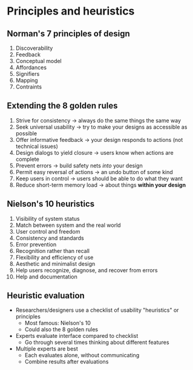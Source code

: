 # Principles and heuristics

## Norman's 7 principles of design

1) Discoverability
2) Feedback
3) Conceptual model
4) Affordances
5) Signifiers
6) Mapping
7) Contraints

## Extending the 8 golden rules

1) Strive for consistency -> always do the same things the same way
2) Seek universal usability -> try to make your designs as accessible as possible
3) Offer informative feedback -> your design responds to actions (not technical issues)
4) Design dialogs to yield closure -> users know when actions are complete
5) Prevent errors -> build safety nets *into* your design
6) Permit easy reversal of actions -> an undo button of some kind
7) Keep users in control -> users should be able to do what they want
8) Reduce short-term memory load -> about things **within your design**

## Nielson's 10 heuristics

1) Visibility of system status
2) Match between system and the real world
3) User control and freedom
4) Consistency and standards
5) Error prevention
6) Recognition rather than recall
7) Flexibility and efficiency of use
8) Aesthetic and minimalist design
9) Help users recognize, diagnose, and recover from errors
10) Help and documentation

## Heuristic evaluation

- Researchers/designers use a checklist of usability "heuristics" or principles
	- Most famous: Nielson's 10
	- Could also the 8 golden rules
- Experts evaluate interface compared to checklist
	- Go through several times thinking about different features
- Multiple experts are best
	- Each evaluates alone, without communicating
	- Combine results after evaluations